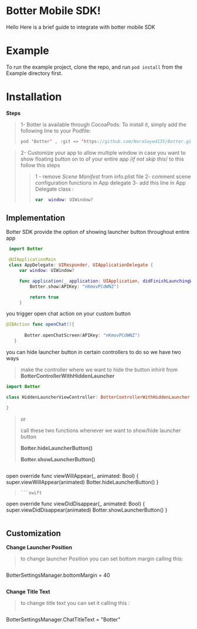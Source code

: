 # Botter Mobile SDK!

Hello Here is a brief guide to integrate with botter mobile SDK

# Example

To run the example project, clone the repo, and run   ``` pod install ```   from the Example directory first.


# Installation

**Steps**
>1- Botter  is available through CocoaPods. To install it, simply add the following line to your Podfile:
>```swift
>pod 'Botter' , :git => 'https://github.com/NoraSayed135/Botter.git'
>```

>2- Customize your app to allow multiple window in case you want to show floating button on to of your entire app /*if not skip  this*/ to this follow this steps
>
>> 1 - remove _Scene Manifest_ from info.plist file 
>> 2- comment scene configuration functions in App delegate 
>> 3-  add this line in App Delegate class :
>>
>> ```swift
>> var  window: UIWindow?
>> ```


## Implementation


Botter SDK provide the option of showing launcher button throughout entire app 

```swift
 import Botter

 @UIApplicationMain
 class AppDelegate: UIResponder, UIApplicationDelegate {
     var window: UIWindow?

     func application(_ application: UIApplication, didFinishLaunchingWithOptions launchOptions: [UIApplication.LaunchOptionsKey: Any]?) -> Bool {
         Botter.show(APIKey: "nKmovPCdWNZ")

         return true
     }
```


 you trigger open chat action on your custom button

```swift
@IBAction func openChat(){
  
       Botter.openChatScreen(APIKey: "nKmovPCdWNZ")
   }

```


 you can hide launcher button in certain controllers to do so we have two ways 

 > make the controller where we want to hide the button inhirit from **BotterControllerWithHiddenLauncher** 
 ```swift
import Botter

class HiddenLauncherViewController: BotterControllerWithHiddenLauncher {
 
 }
 
 ```

> or
>
> call these two functions whenever we want to show/hide launcher button 
>
> **Botter.hideLauncherButton()**
>
> **Botter.showLauncherButton()**

> ```swift
open override func viewWillAppear(_ animated: Bool) {
       super.viewWillAppear(animated)
       Botter.hideLauncherButton()
   }
>```
 >```swift
 open override func viewDidDisappear(_ animated: Bool) {
       super.viewDidDisappear(animated)
       Botter.showLauncherButton()
   }
> ```

## Customization

**Change Launcher Position** 

> to change launcher Position you can set bottom margin calling this:
>```swift
BotterSettingsManager.bottomMargin = 40
>```

**Change Title Text** 

> to change title text you can set it calling this :
>
>```swift
BotterSettingsManager.ChatTitleText = "Botter"
>```
